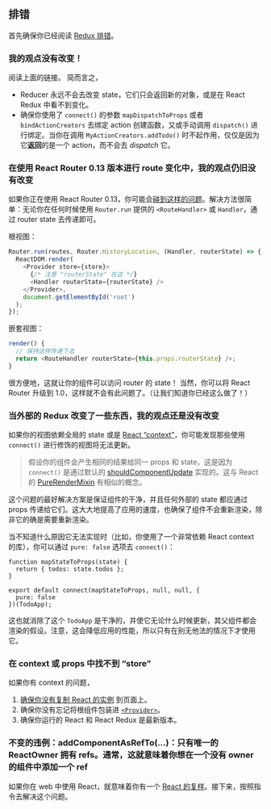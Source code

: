 ## 排错

首先确保你已经阅读 [Redux 排错](http://redux.js.org/docs/Troubleshooting.html)。

### 我的观点没有改变！

阅读上面的链接。
简而言之，

* Reducer 永远不会去改变 state，它们只会返回新的对象，或是在 React Redux 中看不到变化。
* 确保你使用了 `connect()` 的参数 `mapDispatchToProps` 或者 `bindActionCreators` 去绑定 action 创建函数，又或手动调用 `dispatch()` 进行绑定。当你在调用 `MyActionCreators.addTodo()` 时不起作用，仅仅是因为它**返回**的是一个 action，而不会去 *dispatch* 它。

### 在使用 React Router 0.13 版本进行 route 变化中，我的观点仍旧没有改变

如果你正在使用 React Router 0.13，你可能会[碰到这样的问题](https://github.com/rackt/react-redux/issues/43)。解决方法很简单：无论你在任何时候使用 `Router.run` 提供的 `<RouteHandler>` 或 `Handler`，通过 router state 去传递即可。

根视图：

```js
Router.run(routes, Router.HistoryLocation, (Handler, routerState) => { // 注意 "routerState" 在这
  ReactDOM.render(
    <Provider store={store}>
      {/* 注意 "routerState" 在这 */}
      <Handler routerState={routerState} />
    </Provider>,
    document.getElementById('root')
  );
});
```

嵌套视图：

```js
render() {
  // 保持这样传递下去
  return <RouteHandler routerState={this.props.routerState} />;
}
```

很方便地，这就让你的组件可以访问 router 的 state！
当然，你可以将 React Router 升级到 1.0，这样就不会有此问题了。（让我们知道你已经这么做了！）

### 当外部的 Redux 改变了一些东西，我的观点还是没有改变

如果你的视图依赖全局的 state 或是 [React “context”](http://facebook.github.io/react/docs/context.html)，你可能发现那些使用 `connect()` 进行修饰的视图将无法更新。

>假设你的组件会产生相同的结果给同一 props 和 state，这是因为 `connect()` 是通过默认的 [shouldComponentUpdate](https://facebook.github.io/react/docs/component-specs.html#updating-shouldcomponentupdate) 实现的。这与 React 的 [PureRenderMixin](https://facebook.github.io/react/docs/pure-render-mixin.html) 有相似的概念。

这个问题的最好解决方案是保证组件的干净，并且任何外部的 state 都应通过 props 传递给它们。这大大地提高了应用的速度，也确保了组件不会重新渲染，除非它的确是需要重新渲染。

当不知道什么原因它无法实现时（比如，你使用了一个非常依赖 React context 的库），你可以通过 `pure: false` 选项去 `connect()`：

```
function mapStateToProps(state) {
  return { todos: state.todos };
}

export default connect(mapStateToProps, null, null, {
  pure: false
})(TodoApp);
```

这也就消除了这个 `TodoApp` 是干净的，并使它无论什么时候更新，其父组件都会渲染的假设。注意，这会降低应用的性能，所以只有在别无他法的情况下才使用它。

### 在 context 或 props 中找不到 “store”

如果你有 context 的问题，

1. [确保你没有复制 React 的实例](https://medium.com/@dan_abramov/two-weird-tricks-that-fix-react-7cf9bbdef375) 到页面上。
2. 确保你没有忘记将根组件包装进 [`<Provider>`](#provider-store)。
3. 确保你运行的 React 和 React Redux 是最新版本。

### 不变的违例：addComponentAsRefTo(...)：只有唯一的 ReactOwner 拥有 refs。通常，这就意味着你想在一个没有 owner 的组件中添加一个 ref

如果你在 web 中使用 React，就意味着你有一个 [React 的复样](https://medium.com/@dan_abramov/two-weird-tricks-that-fix-react-7cf9bbdef375)。接下来，按照指令去解决这个问题。